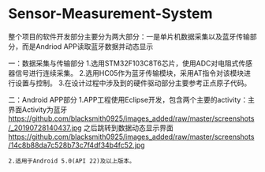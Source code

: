# Sensor-Measurement-System

整个项目的软件开发部分主要分为两大部分：一是单片机数据采集以及蓝牙传输部分，而是Andriod APP读取蓝牙数据并动态显示

一：数据采集与传输部分
    1.选用STM32F103C8T6芯片，使用ADC对电阻式传感器信号进行连续采集。
    2.选用HC05作为蓝牙传输模块，采用AT指令对该模块进行设置与控制。
    3.在设计过程中涉及到的硬件驱动部分主要参考正点原子代码。
    
二：Android APP部分
    1.APP工程使用Eclipse开发，包含两个主要的activity：主界面Activity为蓝牙
      https://github.com/blacksmith0925/images_added/raw/master/screenshots/_20190728140437.jpg
      之后跳转到数据动态显示界面
      https://github.com/blacksmith0925/images_added/raw/master/screenshots/14c8b88da7c528b73c7f4df34b4fc52.jpg
      
    2.适用于Android 5.0(API 22)及以上版本。 
